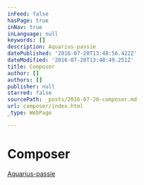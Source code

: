 ```yaml
---
inFeed: false
hasPage: true
inNav: true
inLanguage: null
keywords: []
description: Aquarius-passie
datePublished: '2016-07-20T13:48:56.422Z'
dateModified: '2016-07-20T13:48:49.251Z'
title: Composer
author: []
authors: []
publisher: null
starred: false
sourcePath: _posts/2016-07-20-composer.md
url: composer/index.html
_type: WebPage

---
```

# Composer

[Aquarius-passie][0]

[0]: https://soundcloud.com/marnixdecat/aquarius-fragm